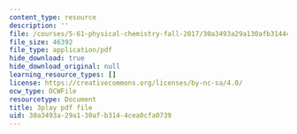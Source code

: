 ```yaml
---
content_type: resource
description: ''
file: /courses/5-61-physical-chemistry-fall-2017/30a3493a29a130afb3144cea0cfa0739_3RGYj06NSTI.pdf
file_size: 46392
file_type: application/pdf
hide_download: true
hide_download_original: null
learning_resource_types: []
license: https://creativecommons.org/licenses/by-nc-sa/4.0/
ocw_type: OCWFile
resourcetype: Document
title: 3play pdf file
uid: 30a3493a-29a1-30af-b314-4cea0cfa0739
---
```

